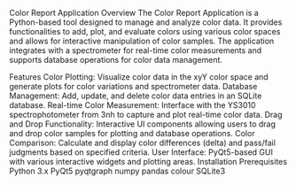Color Report Application
Overview
The Color Report Application is a Python-based tool designed to manage and analyze color data. It provides functionalities to add, plot, and evaluate colors using various color spaces and allows for interactive manipulation of color samples. The application integrates with a spectrometer for real-time color measurements and supports database operations for color data management.

Features
Color Plotting: Visualize color data in the xyY color space and generate plots for color variations and spectrometer data.
Database Management: Add, update, and delete color data entries in an SQLite database.
Real-time Color Measurement: Interface with the YS3010 spectrophotometer from 3nh to capture and plot real-time color data.
Drag and Drop Functionality: Interactive UI components allowing users to drag and drop color samples for plotting and database operations.
Color Comparison: Calculate and display color differences (delta) and pass/fail judgments based on specified criteria.
User Interface: PyQt5-based GUI with various interactive widgets and plotting areas.
Installation
Prerequisites
Python 3.x
PyQt5
pyqtgraph
numpy
pandas
colour
SQLite3
